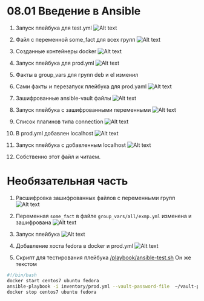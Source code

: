 # 08.01 Введение в Ansible

1. Запуск плейбука для test.yml
![Alt text](/png/01.png)

2. Файл с переменной some_fact для всех групп
![Alt text](/png/02.png)

3. Созданные контейнеры docker
![Alt text](/png/03.png)

4. Запуск плейбука для prod.yml
![Alt text](/png/04.png)

5. Факты в group_vars для групп deb и el изменил

6. Сами факты и перезапуск плейбука для prod.yaml
![Alt text](/png/06.png)

7. Зашифрованные ansible-vault файлы
![Alt text](/png/07.png)

8. Запуск плейбука с зашифрованными переменными
![Alt text](/png/08.png)

9. Список плагинов типа connection
![Alt text](/png/09.png)

10. В prod.yml добавлен localhost
![Alt text](/png/10.png)

11. Запуск плейбука с добавленным localhost
![Alt text](/png/11.png)

12. Собственно этот файл и читаем.

# Необязательная часть

1. Расшифровка зашифрованных файлов с переменными групп
![Alt text](/png/d01.png)

2. Переменная `some_fact` в файле `group_vars/all/exmp.yml` изменена и зашифрована
![Alt text](/png/d02.png)

3. Запуск плейбука
![Alt text](/png/d03.png)

4. Добавление хоста fedora в docker и prod.yml
![Alt text](/png/d04.png)

5. Скрипт для тестирования плейбука
[/playbook/ansible-test.sh](/playbook/ansible-test.sh)
Он же текстом

```bash
#!/bin/bash
docker start centos7 ubuntu fedora
ansible-playbook -i inventory/prod.yml --vault-password-file  ~/vault-pwd site.yml
docker stop centos7 ubuntu fedora
```
